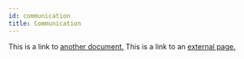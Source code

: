 ```yaml
---
id: communication
title: Communication
---
```


This is a link to [another document.](doc3.md) This is a link to an [external page.](http://www.example.com/)